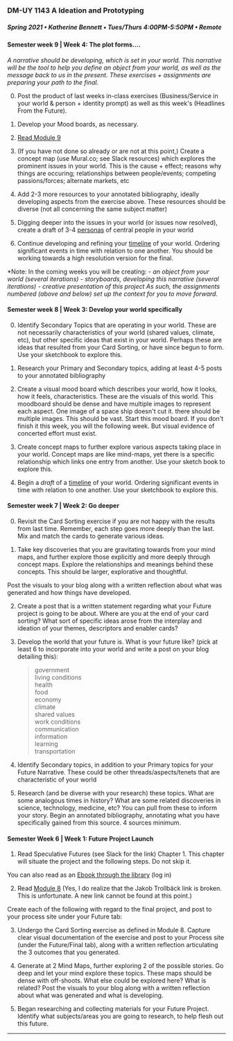 ### DM-UY 1143 A Ideation and Prototyping
##### Spring 2021 • Katherine Bennett • Tues/Thurs 4:00PM-5:50PM • Remote


#### Semester week 9 | Week 4: The plot forms....

_A narrative should be developing, which is set in your world. This narrative will be the tool to help you define an object from your world, as well as the message back to us in the present. These exercises + assignments are preparing your path to the final._

0. Post the product of last weeks in-class exercises (Business/Service in your world & person + identity prompt) as well as this week's (Headlines From the Future).

00. Develop your Mood boards, as necessary.

000. [Read Module 9](https://teaching.polishedsolid.com/ip/mod9/content/index.html#/?_k=wtxr6j)

1. (If you have not done so already or are not at this point,) Create a concept map (use Mural.co; see Slack resources) which explores the prominent issues in your world. This is the cause + effect; reasons why things are occuring; relationships between people/events; competing passions/forces; alternate markets, etc


2. Add 2-3 more resources to your annotated bibliography, ideally developing aspects from the exercise above. These resources should be diverse (not all concerning the same subject matter)


3. Digging deeper into the issues in your world (or issues now resolved), create a draft of 3-4 [personas](https://github.com/IDMNYU/DMUY1143_A_IdeationPrototyping_Spring2021_Bennett/blob/main/Personas.md) of central people in your world


4. Continue developing and refining your [timeline](narrative_timeline.md) of your world. Ordering significant events in time with relation to one another. You should be working towards a high resolution version for the final.


*Note: In the coming weeks you will be creating:
  *- an object from your world (several iterations)*
  *- storyboards, developing this narrative (several iterations)*
  *- creative presentation of this project*
*As such, the assignments numbered (above and below) set up the context for you to move forward.*



#### Semester week 8 | Week 3: Develop your world specifically

0. Identify Secondary Topics that are operating in your world. These are not necessarily characteristics of your world (shared values, climate, etc), but other specific ideas that exist in your world. Perhaps these are ideas that resulted from your Card Sorting, or have since begun to form. Use your sketchbook to explore this.

1. Research your Primary and Secondary topics, adding at least 4-5 posts to your annotated bibliography

2. Create a visual mood board which describes your world, how it looks, how it feels, characteristics. These are the visuals of this world. This moodboard should be dense and have multiple images to represent each aspect. One image of a space ship doesn't cut it. there should be multiple images. This should be vast. Start this mood board. If you don't finish it this week, you will the following week. But visual evidence of concerted effort must exist.


3. Create concept maps to further explore various aspects taking place in your world. Concept maps are like mind-maps, yet there is a specific relationship which links one entry from another. Use your sketch book to explore this.


4. Begin a _draft_ of a [timeline](narrative_timeline.md) of your world. Ordering significant events in time with relation to one another. Use your sketchbook to explore this.





#### Semester week 7 | Week 2: Go deeper

0. Revisit the Card Sorting exercise if you are not happy with the results from last time. Remember, each step goes more deeply than the last. Mix and match the cards to generate various ideas.

1. Take key discoveries that you are gravitating towards from your mind maps, and further explore those explicitly and more deeply through concept maps. Explore the relationships and meanings behind these concepts. This should be larger, explorative and thoughtful.

Post the visuals to your blog along with a written reflection about what was generated and how things have developed.  


2. Create a post that is a written statement regarding what your Future project is going to be about. Where are you at the end of your card sorting? What sort of specific ideas arose from the interplay and ideation of your themes, descriptors and enabler cards?

3. Develop the world that your future is. What is your future like? (pick at least 6 to incorporate into your world and write a post on your blog detailing this):
    > government <br>
    > living conditions <br>
    > health <br>
    > food <br>
    > economy<br>
    > climate<br>
    > shared values<br>
    > work conditions<br>
    > communication<br>
     > information<br>
    > learning<br>
    > transportation<br>

4. Identify Secondary topics, in addition to your Primary topics for your Future Narrative. These could be other threads/aspects/tenets that are characteristic of your world


5. Research (and be diverse with your research) these topics. What are some analogous times in history? What are some related discoveries in science, technology, medicine, etc? You can pull from these to inform your story. Begin an annotated bibliography, annotating what you have specifically gained from this source. 4 sources minimum. 

#### Semester Week 6 | Week 1: Future Project Launch

1. Read Speculative Futures (see Slack for the link) Chapter 1. This chapter will situate the project and the following steps. Do not skip it. 

You can also read as an [Ebook through the library](https://getit.library.nyu.edu/go/9463476) (log in)

2. Read [Module 8](http://teaching.polishedsolid.com/ip/mod8/content/index.html#/?_k=6m31cj)
(Yes, I do realize that the Jakob Trollbäck link is broken. This is unfortunate. A new link cannot be found at this point.)

Create each of the following with regard to the final project, and post to your process site under your Future tab:

3. Undergo the Card Sorting exercise as defined in Module 8. Capture clear visual documentation of the exercise and post to your Process site (under the Future/Final tab),  along with a written reflection articulating the 3 outcomes that you generated.

4. Generate at 2 Mind Maps, further exploring 2 of the possible stories. Go deep and let your mind explore these topics. These maps should be dense with off-shoots. What else could be explored here? What is related? Post the visuals to your blog along with a written reflection about what was generated and what is developing.


5. Began researching and collecting materials for your Future Project. Identify what subjects/areas you are going to research, to help flesh out this future.
     


---

